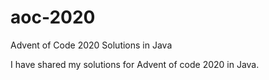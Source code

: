 # aoc-2020
Advent of Code 2020 Solutions in Java

I have shared my solutions for Advent of code 2020 in Java.
